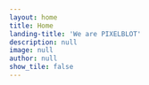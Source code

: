 ```yaml
---
layout: home
title: Home
landing-title: 'We are PIXELBLOT'
description: null
image: null
author: null
show_tile: false
---
```


